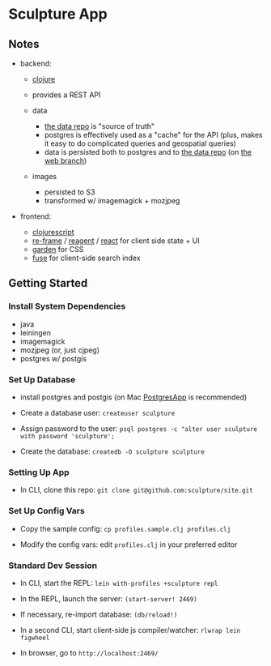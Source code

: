 # Sculpture App



## Notes

  - backend:
    - [clojure](https://clojure.org/)
    - provides a REST API

    - data
      - [the data repo](https://github.com/sculpture/data) is "source of truth"
      - postgres is effectively used as a "cache" for the API (plus, makes it easy to do complicated queries and geospatial queries)
      - data is persisted both to postgres and to [the data repo](https://github.com/sculpture/data) (on [the web branch](https://github.com/sculpture/data/tree/web))

     - images
       - persisted to S3
       - transformed w/ imagemagick + mozjpeg


  - frontend:
    - [clojurescript](https://clojurescript.org/)
    - [re-frame](https://github.com/Day8/re-frame) / [reagent](https://github.com/reagent-project/reagent) / [react](https://facebook.github.io/react/) for client side state + UI
    - [garden](https://github.com/noprompt/garden) for CSS
    - [fuse](http://fusejs.io/) for client-side search index



## Getting Started

### Install System Dependencies

 - java
 - leiningen
 - imagemagick
 - mozjpeg (or, just cjpeg)
 - postgres w/ postgis


### Set Up Database

- install postgres and postgis
     (on Mac [PostgresApp](https://postgresapp.com/) is recommended)

- Create a database user:
  `createuser sculpture`

- Assign password to the user:
  `psql postgres -c "alter user sculpture with password 'sculpture';`

- Create the database:
  `createdb -O sculpture sculpture`


### Setting Up App

- In CLI, clone this repo:
  `git clone git@github.com:sculpture/site.git`


### Set Up Config Vars

- Copy the sample config:
  `cp profiles.sample.clj profiles.clj`

- Modify the config vars:
  edit `profiles.clj` in your preferred editor


### Standard Dev Session

- In CLI, start the REPL:
  `lein with-profiles +sculpture repl`

- In the REPL, launch the server:
  `(start-server! 2469)`

- If necessary, re-import database:
  `(db/reload!)`

- In a second CLI, start client-side js compiler/watcher:
  `rlwrap lein figwheel`

- In browser, go to `http://localhost:2469/`

